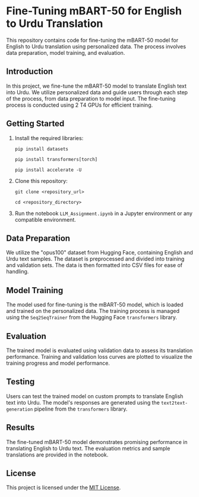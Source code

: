 <!DOCTYPE html>
<html lang="en">
<head>
  <meta charset="UTF-8">
  <meta name="viewport" content="width=device-width, initial-scale=1.0">
  <title>Fine-Tuning mBART-50 for English to Urdu Translation</title>
</head>
<body>
  <h1>Fine-Tuning mBART-50 for English to Urdu Translation</h1>
  <p>This repository contains code for fine-tuning the mBART-50 model for English to Urdu translation using personalized data. The process involves data preparation, model training, and evaluation.</p>

  <h2>Introduction</h2>
  <p>In this project, we fine-tune the mBART-50 model to translate English text into Urdu. We utilize personalized data and guide users through each step of the process, from data preparation to model input. The fine-tuning process is conducted using 2 T4 GPUs for efficient training.</p>

  <h2>Getting Started</h2>
  <ol>
    <li>Install the required libraries:
      <pre><code>pip install datasets</code></pre>
      <pre><code>pip install transformers[torch]</code></pre>
      <pre><code>pip install accelerate -U</code></pre>
    </li>
    <li>Clone this repository:
      <pre><code>git clone &lt;repository_url&gt;</code></pre>
      <pre><code>cd &lt;repository_directory&gt;</code></pre>
    </li>
    <li>Run the notebook <code>LLM_Assignment.ipynb</code> in a Jupyter environment or any compatible environment.</li>
  </ol>

  <h2>Data Preparation</h2>
  <p>We utilize the "opus100" dataset from Hugging Face, containing English and Urdu text samples. The dataset is preprocessed and divided into training and validation sets. The data is then formatted into CSV files for ease of handling.</p>

  <h2>Model Training</h2>
  <p>The model used for fine-tuning is the mBART-50 model, which is loaded and trained on the personalized data. The training process is managed using the <code>Seq2SeqTrainer</code> from the Hugging Face <code>transformers</code> library.</p>

  <h2>Evaluation</h2>
  <p>The trained model is evaluated using validation data to assess its translation performance. Training and validation loss curves are plotted to visualize the training progress and model performance.</p>

  <h2>Testing</h2>
  <p>Users can test the trained model on custom prompts to translate English text into Urdu. The model's responses are generated using the <code>text2text-generation</code> pipeline from the <code>transformers</code> library.</p>

  <h2>Results</h2>
  <p>The fine-tuned mBART-50 model demonstrates promising performance in translating English to Urdu text. The evaluation metrics and sample translations are provided in the notebook.</p>

  <h2>License</h2>
  <p>This project is licensed under the <a href="LICENSE">MIT License</a>.</p>
</body>
</html>
